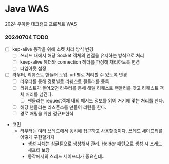 # Java WAS

2024 우아한 테크캠프 프로젝트 WAS

### 20240704 TODO
- [ ] kep-alive 동작을 위해 소켓 처리 방식 변경
  - [ ] 쓰레드 내에서 해당 Socket 객체의 연결을 유지하는 방식으로 처리
  - [ ] keep-alive 헤더와 connection 헤더를 파싱해 처리하도록 변경
  - [ ] 타임아웃 설정
- [ ] 라우터, 리퀘스트 핸들러 도입. url 별로 처리할 수 있도록 변경
  - [ ] 라우터를 통해 경로별로 리퀘스트 핸들러를 등록
  - [ ] 리퀘스트가 들어오면 라우터를 통해 해달 리퀘스트 핸들러를 찾고 리퀘스트 객체 처리를 넘긴다.
    - [ ] 핸들러는 request객체 내의 메서드 정보를 읽어 거기에 맞는 처리를 한다.
  - [ ] 해당 핸들러는 리스폰스를 만들어 리턴을 한다.
  - [ ] 경로 매핑을 위한 정규표현식
  
- 고민
  - 라우터는 여러 쓰레드에서 동시에 접근하고 사용할것이다. 쓰레드 세이프티를 어떻게 구현할거지
    - 생성 자체는 싱글톤으로 생성해서 관리. Holder 패턴으로 생성 시 스레드 세프티 보장
    - 동작에서의 스레드 세이프티가 중요한데..